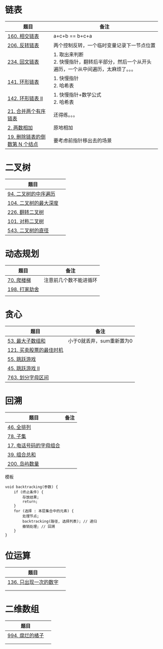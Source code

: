 
# 链表

| 题目                                                         | 备注                                                         |
| ------------------------------------------------------------ | ------------------------------------------------------------ |
| [160. 相交链表](https://leetcode.cn/problems/intersection-of-two-linked-lists/) | a+c+b == b+c+a                                               |
| [206. 反转链表](https://leetcode.cn/problems/reverse-linked-list/) | 两个控制反转，一个临时变量记录下一节点位置                   |
| [234. 回文链表](https://leetcode.cn/problems/palindrome-linked-list/) | 1. 取出来判断<br>2. 快慢指针，翻转后半部分，然后一个从开头遍历，一个从中间遍历，太麻烦了。。。 |
| [141. 环形链表](https://leetcode.cn/problems/linked-list-cycle/) | 1. 快慢指针<br>2. 哈希表                                     |
| [142. 环形链表 II](https://leetcode.cn/problems/linked-list-cycle-ii/) | 1. 快慢指针+数学公式<br>2. 哈希表                            |
| [21. 合并两个有序链表](https://leetcode.cn/problems/merge-two-sorted-lists/) | 还得练。。。                                                 |
| [2. 两数相加](https://leetcode.cn/problems/add-two-numbers/) | 原地相加                                                     |
| [19. 删除链表的倒数第 N 个结点](https://leetcode.cn/problems/remove-nth-node-from-end-of-list/) | 要考虑前指针移出去的场景                                     |

# 二叉树



| 题目                                                         |      |
| ------------------------------------------------------------ | ---- |
| [94. 二叉树的中序遍历](https://leetcode.cn/problems/binary-tree-inorder-traversal/) |      |
| [104. 二叉树的最大深度](https://leetcode.cn/problems/maximum-depth-of-binary-tree/) |      |
| [226. 翻转二叉树](https://leetcode.cn/problems/invert-binary-tree/) |      |
| [101. 对称二叉树](https://leetcode.cn/problems/symmetric-tree/) |      |
| [543. 二叉树的直径](https://leetcode.cn/problems/diameter-of-binary-tree/) |      |





# 动态规划

| 题目                                                        | 备注                   |
| ----------------------------------------------------------- | ---------------------- |
| [70. 爬楼梯](https://leetcode.cn/problems/climbing-stairs/) | 注意前几个数不能进循环 |
| [198. 打家劫舍](https://leetcode.cn/problems/house-robber/) |                        |
|                                                             |                        |



# 贪心

| 题目                                                         | 备注                      |
| ------------------------------------------------------------ | ------------------------- |
| [53. 最大子数组和](https://leetcode.cn/problems/maximum-subarray/) | 小于0就丢弃，sum重新置为0 |
| [121. 买卖股票的最佳时机](https://leetcode.cn/problems/best-time-to-buy-and-sell-stock/) |                           |
| [55. 跳跃游戏](https://leetcode.cn/problems/jump-game/)      |                           |
| [45. 跳跃游戏 II](https://leetcode.cn/problems/jump-game-ii/) |                           |
| [763. 划分字母区间](https://leetcode.cn/problems/partition-labels/) |                           |



# 回溯

| 题目                                                         | 备注 |
| ------------------------------------------------------------ | ---- |
| [46. 全排列](https://leetcode.cn/problems/permutations/)     |      |
| [78. 子集](https://leetcode.cn/problems/subsets/)            |      |
| [17. 电话号码的字母组合](https://leetcode.cn/problems/letter-combinations-of-a-phone-number/) |      |
| [39. 组合总和](https://leetcode.cn/problems/combination-sum/) |      |
| [200. 岛屿数量](https://leetcode.cn/problems/number-of-islands/) |      |

模板

```
void backtracking(参数) {
    if (终止条件) {
        存放结果;
        return;
    }
    for (选择 : 本层集合中的元素) {
        处理节点;
        backtracking(路径, 选择列表); // 递归
        撤销处理; // 回溯
    }
}
```



# 位运算

| 题目                                                         |      |
| ------------------------------------------------------------ | ---- |
| [136. 只出现一次的数字](https://leetcode.cn/problems/single-number/) |      |
|                                                              |      |
|                                                              |      |

# 二维数组

| 题目                                                         |      |
| ------------------------------------------------------------ | ---- |
| [994. 腐烂的橘子](https://leetcode.cn/problems/rotting-oranges/) |      |
|                                                              |      |
|                                                              |      |


